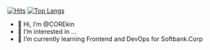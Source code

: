 [![Hits](https://hits.seeyoufarm.com/api/count/incr/badge.svg?url=https%3A%2F%2Fkin-archive.tistory.com&count_bg=%233D91C8&title_bg=%23555555&icon=pocket.svg&icon_color=%23E7E7E7&title=Tstory+blog+counting+From+July.2022&edge_flat=false)](https://hits.seeyoufarm.com)
[![Top Langs](https://github-readme-stats.vercel.app/api/top-langs/?username=COREkin)](https://github.com/COREkin/github-readme-stats)


- 👋 Hi, I’m @COREkin
- 👀 I’m interested in ...
- 🌱 I’m currently learning Frontend and DevOps for Softbank.Corp
